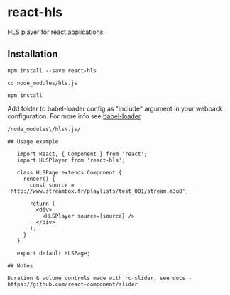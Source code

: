 # react-hls

HLS player for react applications

## Installation

    npm install --save react-hls

    cd node_modules/hls.js

    npm install

Add folder to babel-loader config as "include" argument in your webpack configuration. For more info see [babel-loader](https://github.com/babel/babel-loader)

    /node_modules\/hls\.js/
 ```````
## Usage example

    import React, { Component } from 'react';
    import HLSPlayer from 'react-hls';

    class HLSPage extends Component {
      render() {
        const source = 'http://www.streambox.fr/playlists/test_001/stream.m3u8';

        return (
          <div>
            <HLSPlayer source={source} />
          </div>
        );
      }
    }

    export default HLSPage;

## Notes

Duration & volume controls made with rc-slider, see docs - https://github.com/react-component/slider